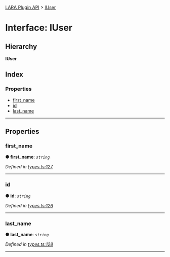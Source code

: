 [LARA Plugin API](../README.md) > [IUser](../interfaces/iuser.md)

# Interface: IUser

## Hierarchy

**IUser**

## Index

### Properties

* [first_name](iuser.md#first_name)
* [id](iuser.md#id)
* [last_name](iuser.md#last_name)

---

## Properties

<a id="first_name"></a>

###  first_name

**● first_name**: *`string`*

*Defined in [types.ts:127](https://github.com/concord-consortium/lara/blob/75f8b467/lara-typescript/src/plugin-api/types.ts#L127)*

___
<a id="id"></a>

###  id

**● id**: *`string`*

*Defined in [types.ts:126](https://github.com/concord-consortium/lara/blob/75f8b467/lara-typescript/src/plugin-api/types.ts#L126)*

___
<a id="last_name"></a>

###  last_name

**● last_name**: *`string`*

*Defined in [types.ts:128](https://github.com/concord-consortium/lara/blob/75f8b467/lara-typescript/src/plugin-api/types.ts#L128)*

___

